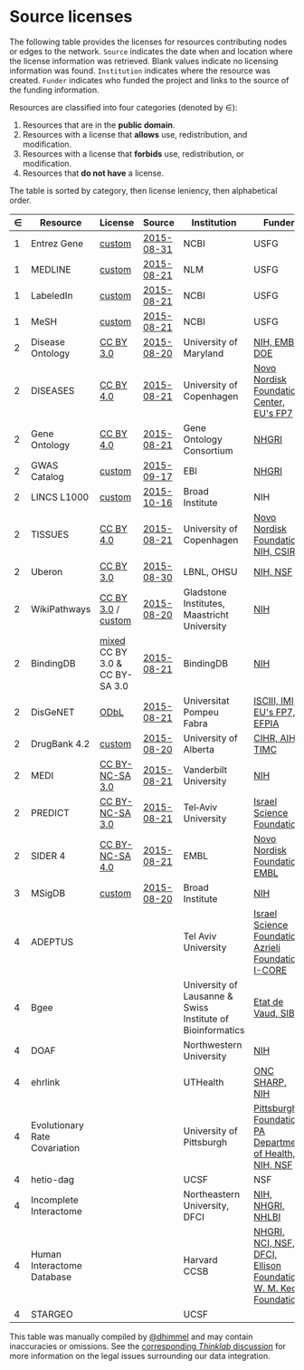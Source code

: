 # Source licenses

The following table provides the licenses for resources contributing nodes or edges to the network. `Source` indicates the date when and location where the license information was retrieved. Blank values indicate no licensing information was found. `Institution` indicates where the resource was created. `Funder` indicates who funded the project and links to the source of the funding information.

Resources are classified into four categories (denoted by ∈):

1. Resources that are in the **public domain**.
2. Resources with a license that **allows** use, redistribution, and modification.
3. Resources with a license that **forbids** use, redistribution, or modification.
4. Resources that **do not have** a license.

The table is sorted by category, then license leniency, then alphabetical order.

| ∈ | Resource | License | Source | Institution | Funder |
| --- | -------- | ------- | ------ | ----------- | ------ |
| 1 | Entrez Gene | [custom](custom/NCBI.md) | [2015-08-31](http://www.ncbi.nlm.nih.gov/home/about/policies.shtml) |  NCBI | USFG |
| 1 | MEDLINE | [custom](custom/MEDLINE.md) | [2015-08-21](http://www.nlm.nih.gov/databases/journal.html) | NLM | USFG |
| 1 | LabeledIn | [custom](custom/LabeledIn.txt) | [2015-08-21](http://ftp.ncbi.nlm.nih.gov/pub/lu/LabeledIn/README.txt) | NCBI | USFG |
| 1 | MeSH | [custom](custom/MeSH.md) | [2015-08-21](https://www.nlm.nih.gov/mesh/termscon.html) | NCBI | USFG |
| 2 | Disease Ontology | [CC BY 3.0](https://creativecommons.org/licenses/by/3.0/) |  [2015-08-20](http://disease-ontology.org/resources/) | University of Maryland | [NIH, EMBL, DOE](https://doi.org/10.1093/nar/gku1011) |
| 2 | DISEASES | [CC BY 4.0](http://creativecommons.org/licenses/by/4.0/) | [2015-08-21](http://diseases.jensenlab.org/Downloads) | University of Copenhagen | [Novo Nordisk Foundation Center, EU's FP7](https://doi.org/10.1016/j.ymeth.2014.11.020) |
| 2 | Gene Ontology | [CC BY 4.0](https://creativecommons.org/licenses/by/4.0/legalcode) | [2015-08-21](http://geneontology.org/page/use-and-license) | Gene Ontology Consortium | [NHGRI](http://geneontology.org/faq/who-funds-go) |
| 2 | GWAS Catalog | [custom](custom/EBI.md) | [2015-09-17](http://www.ebi.ac.uk/about/terms-of-use) | EBI | [NHGRI](https://www.ebi.ac.uk/gwas/docs/about) |
| 2 | LINCS L1000 | [custom](custom/L1000.md) | [2015-10-16](http://www.lincscloud.org/license/) | Broad Institute | NIH |
| 2 | TISSUES | [CC BY 4.0](http://creativecommons.org/licenses/by/4.0/) | [2015-08-21](http://tissues.jensenlab.org/Downloads) | University of Copenhagen | [Novo Nordisk Foundation, NIH, CSIRO](https://doi.org/10.7717/peerj.1054) |
| 2 | Uberon | [CC BY 3.0](http://creativecommons.org/licenses/by/3.0/) | [2015-08-30](https://github.com/obophenotype/uberon/issues/1139#issuecomment-136204582) | LBNL, OHSU | [NIH, NSF](http://obofoundry.org/ontology/uberon.html) |
| 2 | WikiPathways | [CC BY 3.0](https://creativecommons.org/licenses/by/3.0/) / [custom](custom/WikiPathways.md) | [2015-08-20](http://www.wikipathways.org/index.php/WikiPathways:License_Terms) |  Gladstone Institutes, Maastricht University | [NIH](http://grantome.com/grant/NIH/R01-GM100039-04) |
| 2 | BindingDB | [mixed](custom/BingindDB.md) CC BY 3.0 & CC BY-SA 3.0 | [2015-08-21](https://www.bindingdb.org/bind/info.jsp) | BindingDB | [NIH](http://grantome.com/grant/NIH/R01-GM070064-12) |
| 2 | DisGeNET | [ODbL](http://opendatacommons.org/licenses/odbl/) |  [2015-08-21](http://www.disgenet.org/web/DisGeNET/menu) | Universitat Pompeu Fabra | [ISCIII, IMI, EU's FP7, EFPIA](https:doi.org/10.1093/database/bav028) |
| 2 | DrugBank 4.2 | [custom](custom/DrugBank.md) | [2015-08-20](http://www.drugbank.ca/) | University of Alberta | [CIHR, AIHS, TIMC](http://www.drugbank.ca/about) |
| 2 | MEDI | [CC BY-NC-SA 3.0](http://creativecommons.org/licenses/by-nc-sa/3.0/deed.en_US) | [2015-08-21](http://knowledgemap.mc.vanderbilt.edu/research/content/MEDI) | Vanderbilt University | [NIH](https://doi.org/10.1136/amiajnl-2012-001431) |
| 2 | PREDICT | [CC BY-NC-SA 3.0](http://creativecommons.org/licenses/by-nc-sa/3.0/) | [2015-08-21](http://msb.embopress.org/content/7/1/496) | Tel‐Aviv University | [Israel Science Foundation](https://doi.org/10.1038/msb.2011.26) |
| 2 | SIDER 4 | [CC BY-NC-SA 4.0](http://creativecommons.org/licenses/by-nc-sa/4.0/) | [2015-08-21](http://sideeffects.embl.de/download/) | EMBL | [Novo Nordisk Foundation, EMBL](https://doi.org/10.1093/nar/gkv1075) |
| 3 | MSigDB | [custom](custom/MSigDB.asciidoc) | [2015-08-20](http://www.broadinstitute.org/gsea/msigdb/download_file.jsp?filePath=/resources/licenses/gsea_msigdb_license.txt) | Broad Institute | [NIH](http://grantome.com/grant/NIH/R01-CA121941-09) |
| 4 | ADEPTUS |  |  | Tel Aviv University | [Israel Science Foundation, Azrieli Foundation, I-CORE](https://doi.org/10.1093/nar/gkv810) |
| 4 | Bgee | | | University of Lausanne & Swiss Institute of Bioinformatics |  [Etat de Vaud, SIB](https://doi.org/10.1007/978-3-540-69828-9_12) |
| 4 | DOAF |  |  | Northwestern University| [NIH](https://doi.org/10.1371/journal.pone.0049686) |
| 4 | ehrlink |  |  | UTHealth | [ONC SHARP, NIH](https://doi.org/10.1136/amiajnl-2012-000852) |
| 4 | Evolutionary Rate Covariation |  |  | University of Pittsburgh | [Pittsburgh Foundation, PA Department of Health, NIH, NSF](https://doi.org/10.1371/journal.pgen.1004967) |
| 4 | hetio-dag |  |  | UCSF | NSF |
| 4 | Incomplete Interactome |  |  | Northeastern University, DFCI | [NIH, NHGRI, NHLBI](https://doi.org/10.1126/science.1257601) |
| 4 | Human Interactome Database |  |  | Harvard CCSB | [NHGRI, NCI, NSF, DFCI, Ellison Foundation, W. M. Keck Foundation](http://interactome.dfci.harvard.edu/) |
| 4 | STARGEO |  |  | UCSF |  |

This table was manually compiled by [@dhimmel](https://github.com/dhimmel "dhimmel on GitHub") and may contain inaccuracies or omissions. See the [corresponding _Thinklab_ discussion](https://doi.org/10.15363/thinklab.d107 "Integrating resources with disparate licensing into an open network") for more information on the legal issues surrounding our data integration.
